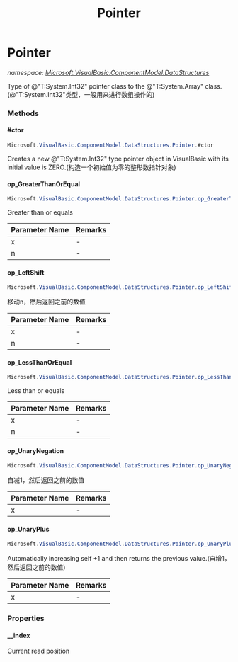 ﻿---
title: Pointer
---

# Pointer
_namespace: [Microsoft.VisualBasic.ComponentModel.DataStructures](N-Microsoft.VisualBasic.ComponentModel.DataStructures.html)_

Type of @"T:System.Int32" pointer class to the @"T:System.Array" class.
 (@"T:System.Int32"类型，一般用来进行数组操作的)



### Methods

#### #ctor
```csharp
Microsoft.VisualBasic.ComponentModel.DataStructures.Pointer.#ctor
```
Creates a new @"T:System.Int32" type pointer object in VisualBasic with its initial value is ZERO.(构造一个初始值为零的整形数指针对象)

#### op_GreaterThanOrEqual
```csharp
Microsoft.VisualBasic.ComponentModel.DataStructures.Pointer.op_GreaterThanOrEqual(Microsoft.VisualBasic.ComponentModel.DataStructures.Pointer,System.Int32)
```
Greater than or equals

|Parameter Name|Remarks|
|--------------|-------|
|x|-|
|n|-|


#### op_LeftShift
```csharp
Microsoft.VisualBasic.ComponentModel.DataStructures.Pointer.op_LeftShift(Microsoft.VisualBasic.ComponentModel.DataStructures.Pointer,System.Int32)
```
移动n，然后返回之前的数值

|Parameter Name|Remarks|
|--------------|-------|
|x|-|
|n|-|


#### op_LessThanOrEqual
```csharp
Microsoft.VisualBasic.ComponentModel.DataStructures.Pointer.op_LessThanOrEqual(Microsoft.VisualBasic.ComponentModel.DataStructures.Pointer,System.Int32)
```
Less than or equals

|Parameter Name|Remarks|
|--------------|-------|
|x|-|
|n|-|


#### op_UnaryNegation
```csharp
Microsoft.VisualBasic.ComponentModel.DataStructures.Pointer.op_UnaryNegation(Microsoft.VisualBasic.ComponentModel.DataStructures.Pointer)
```
自减1，然后返回之前的数值

|Parameter Name|Remarks|
|--------------|-------|
|x|-|


#### op_UnaryPlus
```csharp
Microsoft.VisualBasic.ComponentModel.DataStructures.Pointer.op_UnaryPlus(Microsoft.VisualBasic.ComponentModel.DataStructures.Pointer)
```
Automatically increasing self +1 and then returns the previous value.(自增1，然后返回之前的数值)

|Parameter Name|Remarks|
|--------------|-------|
|x|-|



### Properties

#### __index
Current read position

